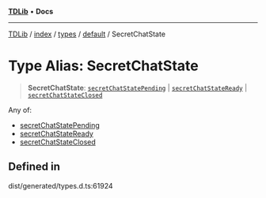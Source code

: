 [**TDLib**](../../../../../../README.md) • **Docs**

***

[TDLib](../../../../../../modules.md) / [index](../../../../../README.md) / [types](../../../README.md) / [default](../README.md) / SecretChatState

# Type Alias: SecretChatState

> **SecretChatState**: [`secretChatStatePending`](secretChatStatePending.md) \| [`secretChatStateReady`](secretChatStateReady.md) \| [`secretChatStateClosed`](secretChatStateClosed.md)

Any of:
- [secretChatStatePending](secretChatStatePending.md)
- [secretChatStateReady](secretChatStateReady.md)
- [secretChatStateClosed](secretChatStateClosed.md)

## Defined in

dist/generated/types.d.ts:61924
